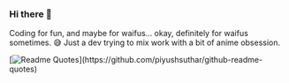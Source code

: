 ### Hi there 👋

<!--
**Arkueid/Arkueid** is a ✨ _special_ ✨ repository because its `README.md` (this file) appears on your GitHub profile.

Here are some ideas to get you started:

- 🔭 I’m currently working on ...
- 🌱 I’m currently learning ...
- 👯 I’m looking to collaborate on ...
- 🤔 I’m looking for help with ...
- 💬 Ask me about ...
- 📫 How to reach me: ...
- 😄 Pronouns: ...
- ⚡ Fun fact: ...
-->

Coding for fun, and maybe for waifus... okay, definitely for waifus sometimes. 😅 Just a dev trying to mix work with a bit of anime obsession.

[![Readme Quotes](https://quotes-github-readme.vercel.app/api?type=horizontal&theme=dark&quote=%EF%BD%A2%E6%99%AE%E9%80%9A%EF%BD%A3%E3%81%A8%E3%81%8B%EF%BD%A2%E3%81%82%E3%81%9F%E3%82%8A%E3%81%BE%E3%81%88%EF%BD%A3%E3%81%A3%E3%81%A6%E3%81%AA%E3%82%93%E3%81%A0%E3%82%8D%E3%81%86&author=%E6%A0%9E%20-%20MyGO!!!!!)](https://github.com/piyushsuthar/github-readme-quotes)




